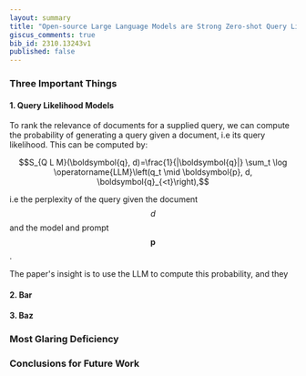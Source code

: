 ```yaml
---
layout: summary
title: "Open-source Large Language Models are Strong Zero-shot Query Likelihood Models for Document Ranking"
giscus_comments: true
bib_id: 2310.13243v1
published: false
---
```


### Three Important Things

#### 1. Query Likelihood Models

To rank the relevance of documents for a supplied query, we can compute the probability of generating a query given a document,
i.e its query likelihood. This can be computed by:

$$S_{Q L M}(\boldsymbol{q}, d)=\frac{1}{|\boldsymbol{q}|} \sum_t \log \operatorname{LLM}\left(q_t \mid \boldsymbol{p}, d, \boldsymbol{q}_{<t}\right),$$

i.e the perplexity of the query given the document $$d$$ and the model and prompt $$\boldsymbol{p}$$.

The paper's insight is to use the LLM to compute this probability, and they

#### 2. Bar

#### 3. Baz

### Most Glaring Deficiency

### Conclusions for Future Work
